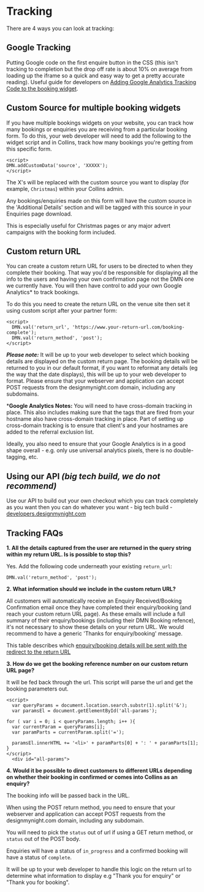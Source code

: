# Tracking 

There are 4 ways you can look at tracking:

## Google Tracking

Putting Google code on the first enquire button in the CSS (this isn't tracking to completion but the drop off rate is about 10% on average from loading up the iframe so a quick and easy way to get a pretty accurate reading). Useful guide for developers on [Adding Google Analytics Tracking Code to the booking widget](https://collins.uservoice.com/knowledgebase/articles/863856-adding-google-analytics-tracking-code-to-the-booki). 

## Custom Source for multiple booking widgets

If you have multiple bookings widgets on your website, you can track how many bookings or enquiries you are receiving from a particular booking form. To do this, your web developer will need to add the following to the widget script and in Collins, track how many bookings you're getting from this specific form. 

```
<script>
DMN.addCustomData('source', 'XXXXX');
</script>
```

The X's will be replaced with the custom source you want to display (for example, `Christmas`) within your Collins admin. 

Any bookings/enquiries made on this form will have the custom source in the 'Additional Details' section and will be tagged with this source in your Enquiries page download. 

This is especially useful for Christmas pages or any major advert campaigns with the booking form included.

## Custom return URL

You can create a custom return URL for users to be directed to when they complete their booking. That way you'd be responsible for displaying all the info to the users and having your own confirmation page not the DMN one we currently have. You will then have control to add your own Google Analytics* to track bookings. 

To do this you need to create the return URL on the  venue site then set it using custom script after your partner form:

```
<script>
  DMN.val('return_url', 'https://www.your-return-url.com/booking-complete');
  DMN.val('return_method', 'post');
</script> 
```

**_Please note:_** It will be up to your web developer to select which booking details are displayed on the custom return page. The booking details will be returned to you in our default format, if you want to reformat any details (eg the way that the date displays), this will be up to your web developer to format. Please ensure that your webserver and application can accept POST requests from the designmynight.com domain, including any subdomains.

***Google Analytics Notes:** You will need to have cross-domain tracking in place. This also includes making sure that the tags that are fired from your hostname also have cross-domain tracking in place. Part of setting up cross-domain tracking is to ensure that client's and your hostnames are added to the referral exclusion list.

Ideally, you also need to ensure that your Google Analytics is in a good shape overall - e.g. only use universal analytics pixels, there is no double-tagging, etc.

##  Using our API _(big tech build, we do not recommend)_

Use our API to build out your own checkout which you can track completely as you want then you can do whatever you want - big tech build - [developers.designmynight.com](http://developers.designmynight.com/)



## Tracking FAQs

**1. All the details captured from the user are returned in the query string within my return URL. Is is possible to stop this?**

Yes. Add the following code underneath your existing `return_url`: 

```
DMN.val('return_method', 'post');
```

**2. What information should we include in the custom return URL?**

All customers will automatically receive an Enquiry Received/Booking Confirmation email once they have completed their enquiry/booking (and reach your custom return URL page). As these emails will include a full summary of their enquiry/bookings (including their DMN Booking refence), it's not necessary to show these details on your return URL. We would recommend to have a generic 'Thanks for enquiry/booking' message. 

This table describes which [enquiry/booking details will be sent with the redirect to the return URL](http://developers.designmynight.com/collins/booking-widget/#customising-your-collins-booking-widget)
 

**3. How do we get the booking reference number on our custom return URL page?**

It will be fed back through the url. This script will parse the url and get the booking parameters out.
 
```
<script>
  var queryParams = document.location.search.substr(1).split('&');
  var paramsEl = document.getElementById('all-params');
 
for ( var i = 0; i < queryParams.length; i++ ){
  var currentParam = queryParams[i];
  var paramParts = currentParam.split('=');
 
  paramsEl.innerHTML += '<li>' + paramParts[0] + ': ' + paramParts[1];
}
</script>
  <div id="all-params">
```

**4. Would it be possible to direct customers to different URLs depending on whether their booking in confirmed or comes into Collins as an enquiry?**

The booking info will be passed back in the URL.

When using the POST return method, you need to ensure that your webserver and application can accept POST requests from the designmynight.com domain, including any subdomain. 

You will need to pick the `status` out of url if using a GET return method, or `status` out of the POST body.

Enquiries will have a status of `in_progress` and a confirmed booking will have a status of `complete`. 

It will be up to your web developer to handle this logic on the return url to determine what information to display e.g "Thank you for enquiry" or "Thank you for booking".



